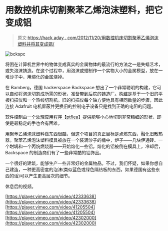 # 用数控机床切割聚苯乙烯泡沫塑料，把它变成铝

> 原文:[https://hack aday . com/2012/11/20/用数控机床切割聚苯乙烯泡沫塑料并将其变成铝/](https://hackaday.com/2012/11/20/cutting-styrofoam-with-a-cnc-machine-and-turning-it-into-aluminum/)

![](../Images/55a3ddd2b4d4f064df5d71a37f6d00b5.png "bckspc")

将困在计算机世界中的物体变成真实的金属物体的最流行的方法之一是失蜡艺术，或失泡沫铸造。在这个过程中，用泡沫或蜡制作一个实物大小的金属模型，放在一堆沙子中，用熔化的金属烧掉。

在 Bamberg，德国 hackerspace Backspace 想出了一个非常聪明的构建，它可以自动将泡沫切割成所需的形状，准备带到后院的铸造厂。[构建](http://www.hackerspace-bamberg.de/Styroplotter_en)是基于一个旧的平板扫描仪和一个热线切割机。旧的扫描仪每个轴方便地具有相同数量的步骤，因此连接 Adafruit 电机屏蔽并更换旧的控制电子设备只是找到正确的电阻的问题。

软件控制由[一个处理应用程序【ptflea】提供](https://github.com/ptflea/Styroplotter)能够小心地切割非常精细的形状，即使是最稳定的手也会有困难。

用聚苯乙烯泡沫塑料做东西很酷，但这个项目的真正目标是点燃东西，融化旧散热器。聚苯乙烯泡沫塑料模具被放在一个装满沙子的桶中，炉子——几块伊通砖、一个坩埚和一个丙烷燃烧器——开始熔化一些铝。熔化的铝被倒在模具上，冷却后，Backspace 的制造商们有了一些非常酷的铝饰品。

一个很好的建筑，能够生产一些非常好的金属物品。不过，我们怀疑，如果你想自己建造，一种更高密度的泡沫(类似蓝色或绿色隔热板的东西，如果德国有这些东西的话)可以产生更高层次的细节。

休息后的视频。

[https://player.vimeo.com/video/42333638](https://player.vimeo.com/video/42333638)[https://player.vimeo.com/video/41205504](https://player.vimeo.com/video/41205504)[https://player.vimeo.com/video/42302000](https://player.vimeo.com/video/42302000)